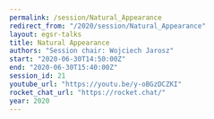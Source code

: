 ```yaml
---
permalink: /session/Natural_Appearance
redirect_from: "/2020/session/Natural_Appearance"
layout: egsr-talks
title: Natural Appearance
authors: "Session chair: Wojciech Jarosz"
start: "2020-06-30T14:50:00Z"
end: "2020-06-30T15:40:00Z"
session_id: 21
youtube_url: "https://youtu.be/y-oBGzDCZKI"
rocket_chat_url: "https://rocket.chat/"
year: 2020
---
```

